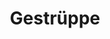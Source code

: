 ---
artist: MinaeMinae
title: Gestrüppe
apple_link: 'https://music.apple.com/us/album/gestr%C3%BCpp/1504080007'
link: 'https://www.dropbox.com/s/htvsaubw83b55f2/MinaeMinae.zip?dl=1'
content: ""
new_image: ../assets/FFWD/Gestruppe.png
published_date: '2020-03-24T03:35:02.000Z'
---